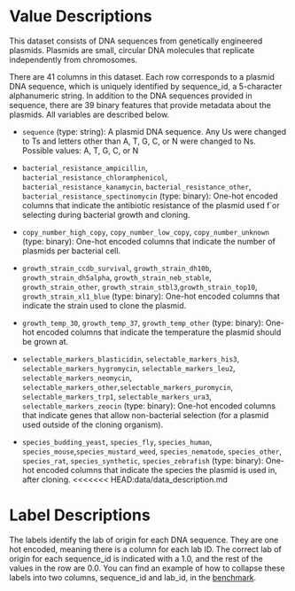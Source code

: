 # Value Descriptions

This dataset consists of DNA sequences from genetically engineered plasmids. Plasmids are small, circular DNA molecules that replicate independently from chromosomes.

There are 41 columns in this dataset. Each row corresponds to a plasmid DNA sequence, which is uniquely identified by sequence_id, a 5-character alphanumeric string. In addition to the DNA sequences provided in sequence, there are 39 binary features that provide metadata about the plasmids. All variables are described below.

- `sequence` (type: string): A plasmid DNA sequence. Any Us were changed to Ts and letters other than A, T, G, C, or N were changed to Ns. Possible values: A, T, G, C, or N

- `bacterial_resistance_ampicillin`, `bacterial_resistance_chloramphenicol`, `bacterial_resistance_kanamycin`, `bacterial_resistance_other`, `bacterial_resistance_spectinomycin` (type: binary): One-hot encoded columns that indicate the antibiotic resistance of the plasmid used f`or selecting during bacterial growth and cloning.
- `copy_number_high_copy`, `copy_number_low_copy`, `copy_number_unknown` (type: binary): One-hot encoded columns that indicate the number of plasmids per bacterial cell.
- `growth_strain_ccdb_survival`, `growth_strain_dh10b`, `growth_strain_dh5alpha`, `growth_strain_neb_stable`, `growth_strain_other`, `growth_strain_stbl3`,`growth_strain_top10`, `growth_strain_xl1_blue` (type: binary): One-hot encoded columns that indicate the strain used to clone the plasmid.
- `growth_temp_30`, `growth_temp_37`, `growth_temp_other` (type: binary): One-hot encoded columns that indicate the temperature the plasmid should be grown at.
- `selectable_markers_blasticidin`, `selectable_markers_his3`, `selectable_markers_hygromycin`, `selectable_markers_leu2`, `selectable_markers_neomycin`, `selectable_markers_other`,`selectable_markers_puromycin`, `selectable_markers_trp1`, `selectable_markers_ura3`, `selectable_markers_zeocin` (type: binary): One-hot encoded columns that indicate genes that allow non-bacterial selection (for a plasmid used outside of the cloning organism).
- `species_budding_yeast`, `species_fly`, `species_human`, `species_mouse`,`species_mustard_weed`, `species_nematode`, `species_other`, `species_rat`, `species_synthetic`, `species_zebrafish` (type: binary): One-hot encoded columns that indicate the species the plasmid is used in, after cloning.
<<<<<<< HEAD:data/data_description.md

# Label Descriptions

The labels identify the lab of origin for each DNA sequence. They are one hot encoded, meaning there is a column for each lab ID. The correct lab of origin for each sequence_id is indicated with a 1.0, and the rest of the values in the row are 0.0. You can find an example of how to collapse these labels into two columns, sequence_id and lab_id, in the [benchmark](https://www.drivendata.co/blog/genetic-attribution-benchmark).

